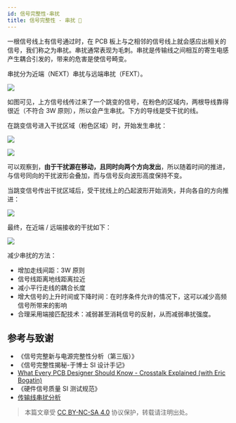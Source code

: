 ```yaml
---
id: 信号完整性-串扰
title: 信号完整性 - 串扰 🚧
---
```


一根信号线上有信号通过时，在 PCB 板上与之相邻的信号线上就会感应出相关的信号，我们称之为串扰。串扰通常表现为毛刺。串扰是传输线之间相互的寄生电感产生耦合引发的，带来的危害是使信号畸变。

串扰分为近端（NEXT）串扰与远端串扰（FEXT）。

![](https://wiki-media-1253965369.cos.ap-guangzhou.myqcloud.com/img/20211014143734.png)

如图可见，上方信号线传过来了一个跳变的信号，在粉色的区域内，两根导线靠得很近（不符合 3W 原则），所以会产生串扰。下方的导线是受干扰的线。

在跳变信号进入干扰区域（粉色区域）时，开始发生串扰：

![](https://wiki-media-1253965369.cos.ap-guangzhou.myqcloud.com/img/20211014144817.png)

![](https://wiki-media-1253965369.cos.ap-guangzhou.myqcloud.com/img/20211014145322.png)

可以观察到，**由于干扰源在移动，且同时向两个方向发出**，所以随着时间的推进，与信号同向的干扰波形会叠加，而与信号反向波形高度保持不变。

当跳变信号传出干扰区域后，受干扰线上的凸起波形开始消失，并向各自的方向推进：

![](https://wiki-media-1253965369.cos.ap-guangzhou.myqcloud.com/img/20211014145143.png)

最终，在近端 / 远端接收的干扰如下：

![](https://wiki-media-1253965369.cos.ap-guangzhou.myqcloud.com/img/20211014150220.png)

减少串扰的方法：

- 增加走线间距：3W 原则
- 信号线距离地线距离拉近
- 减小平行走线的耦合长度
- 增大信号的上升时间或下降时间：在时序条件允许的情况下，这可以减少高频信号所带来的影响
- 合理采用端接匹配技术：减弱甚至消耗信号的反射，从而减弱串扰强度。

## 参考与致谢

- 《信号完整新与电源完整性分析（第三版）》
- 《信号完整性揭秘-于博士 SI 设计手记》
- [What Every PCB Designer Should Know - Crosstalk Explained (with Eric Bogatin)](https://www.youtube.com/watch?v=EF7SxgcDfCo)
- 《硬件信号质量 SI 测试规范》
- [传输线串扰分析](https://blog.csdn.net/weixin_40877615/article/details/95329866)

> 本篇文章受 [CC BY-NC-SA 4.0](https://creativecommons.org/licenses/by/4.0/deed.zh) 协议保护，转载请注明出处。

